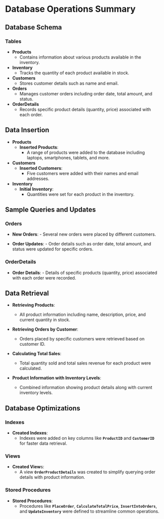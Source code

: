 # Database Operations Summary
## Database Schema
### Tables
- **Products**
    - Contains information about various products available in the inventory.
- **Inventory**
    - Tracks the quantity of each product available in stock.
- **Customers**
    - Stores customer details such as name and email.
- **Orders**
    - Manages customer orders including order date, total amount, and status.
- **OrderDetails**
    - Records specific product details (quantity, price) associated with each order.

## Data Insertion
- **Products**
  - **Inserted Products**:
      - A range of products were added to the database including laptops, smartphones, tablets, and more.
- **Customers**
  - **Inserted Customers**:
      - Five customers were added with their names and email addresses.
- **Inventory**
  - **Initial Inventory**:
      - Quantities were set for each product in the inventory.

## Sample Queries and Updates
### Orders
  - **New Orders**:
        - Several new orders were placed by different customers.

  - **Order Updates**:
        - Order details such as order date, total amount, and status were updated for specific orders.

### OrderDetails
  - **Order Details**:
        - Details of specific products (quantity, price) associated with each order were recorded.

## Data Retrieval
- **Retrieving Products**:
    - All product information including name, description, price, and current quantity in stock.

- **Retrieving Orders by Customer**:
    - Orders placed by specific customers were retrieved based on customer ID.

- **Calculating Total Sales**:
    - Total quantity sold and total sales revenue for each product were calculated.

- **Product Information with Inventory Levels**:
    - Combined information showing product details along with current inventory levels.

## Database Optimizations
### Indexes
- **Created Indexes**:
  - Indexes were added on key columns like **`ProductID`** and **`CustomerID`** for faster data retrieval.

### Views
- **Created View**s:
  - A view **`OrderProductDetails`** was created to simplify querying order details with product information.

### Stored Procedures
- **Stored Procedures**:
    - Procedures like **`PlaceOrder`**, **`CalculateTotalPrice`**, **`InsertIntoOrders`**, and **`UpdateInventory`** were defined to streamline common operations.
